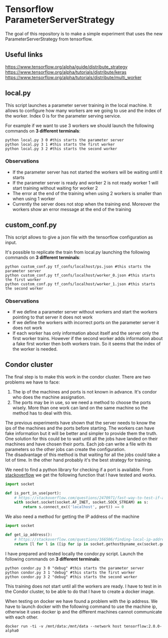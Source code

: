 # Tensorflow ParameterServerStrategy

The goal of this repository is to make a simple experiment that uses the new ParameterServerStrategy
from tensorflow.

## Useful links

https://www.tensorflow.org/alpha/guide/distribute_strategy  
https://www.tensorflow.org/alpha/tutorials/distribute/keras  
https://www.tensorflow.org/alpha/tutorials/distribute/multi_worker  

## local.py

This script launches a parameter server training in the local machine. It allows to
configure how many workers are we going to use and the index of the worker. Index 0 is for the parameter serving service.

For example if we want to use 3 workers we should launch the following commands on **3 different terminals**:

    python local.py 3 0 #this starts the parameter server
    python local.py 3 1 #this starts the first worker
    python local.py 3 2 #this starts the second worker

### Observations

* If the parameter server has not started the workers will be waiting until it starts
* If the parameter server is ready and worker 2 is not ready worker 1 will start training without waiting for worker 2
* The error at the end of the training when using 2 workers is smaller than when using 1 worker
* Currently the server does not stop when the training end. Moreover the workers show an error message at the end of the training

## custom_conf.py

This script allows to give a json file with the tensorflow configuration as input. 

It's possible to replicate the train from local.py launching the following commands on **3 different terminals**:

    python custom_conf.py tf_confs/localhost/ps.json #this starts the parameter server
    python custom_conf.py tf_confs/localhost/worker_0.json #this starts the first worker
    python custom_conf.py tf_confs/localhost/worker_1.json #this starts the second worker

### Observations

* If we define a parameter server without workers and start the workers pointing to that server it does not work
* If we define the workers with incorrect ports on the parameter server it does not work
* If each worker has only information about itself and the server only the first worker trains. However if the second worker adds information about a fake first worker then both workers train. So it seems that the index of the worker is needed.

## Condor cluster

The final step is to make this work in the condor cluster. There are two problems we have to face:

1. The ip of the machines and ports is not known in advance. It's condor who does the machine assignation.
2. The ports may be in use, so we need a method to choose the ports wisely. More than one work can land on the same machine so the method has to deal with this.

The previous experiments have shown that the server needs to know the ips of the machines and the ports before starting. The workers can have fake information but it will be better and simpler to provide them the truth. One solution for this could be to wait until all the jobs have landed on their machines and have chosen their ports. Each job can write a file with its parameters so the other jobs can create the configuration.  
The disadvantage of this method is that waiting for all the jobs could take a lot of time. In the other hand probably it's the best strategy for training.

We need to find a python library for checking if a port is available. From [stackoverflow](https://stackoverflow.com/questions/2470971/fast-way-to-test-if-a-port-is-in-use-using-python) we get the following function that I have tested and works.

```python
import socket

def is_port_in_use(port):
    # https://stackoverflow.com/questions/2470971/fast-way-to-test-if-a-port-is-in-use-using-python
    with socket.socket(socket.AF_INET, socket.SOCK_STREAM) as s:
        return s.connect_ex(('localhost', port)) == 0
```

We also need a method for getting the IP address of the machine

```python
import socket

def get_ip_address():
    # https://stackoverflow.com/questions/166506/finding-local-ip-addresses-using-pythons-stdlib
    return [l for l in ([ip for ip in socket.gethostbyname_ex(socket.gethostname())[2] if not ip.startswith("127.")][:1], [[(s.connect(('8.8.8.8', 53)), s.getsockname()[0], s.close()) for s in [socket.socket(socket.AF_INET, socket.SOCK_DGRAM)]][0][1]]) if l][0][0]

```

I have prepared and tested locally the condor.py script. Launch the following commands on **3 different terminals**:

    python condor.py 3 0 "debug" #this starts the parameter server
    python condor.py 3 1 "debug" #this starts the first worker
    python condor.py 3 2 "debug" #this starts the second worker

This training does not start until all the workers are ready. I have to test in in the Condor cluster, to be able to do that I have to create a docker image.

When testing on docker we have found a problem with the ip address. We have to launch docker with the following command to use the machine ip, otherwise it uses docker ip and the different machines cannot communicate with each other.

    docker run -ti -v /mnt/data:/mnt/data --network host tensorflow:2.0.0-alpha0

